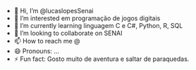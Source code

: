 - 👋 Hi, I’m @lucaslopesSenai
- 👀 I’m interested em programação de jogos digitais
- 🌱 I’m currently learning linguagem C e C#, Python, R, SQL
- 💞️ I’m looking to collaborate on SENAI
- 📫 How to reach me @
- 😄 Pronouns: ...
- ⚡ Fun fact: Gosto muito de aventura e saltar de paraquedas.

<!---
lucaslopesSenai/lucaslopesSenai is a ✨ special ✨ repository because its `README.md` (this file) appears on your GitHub profile.
You can click the Preview link to take a look at your changes.
--->
